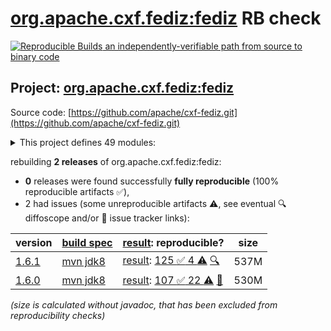 [org.apache.cxf.fediz:fediz](https://central.sonatype.com/artifact/org.apache.cxf.fediz/fediz/versions) RB check
=======

[![Reproducible Builds](https://reproducible-builds.org/images/logos/rb.svg) an independently-verifiable path from source to binary code](https://reproducible-builds.org/)

## Project: [org.apache.cxf.fediz:fediz](https://central.sonatype.com/artifact/org.apache.cxf.fediz/fediz/versions)

Source code: [https://github.com/apache/cxf-fediz.git](https://github.com/apache/cxf-fediz.git)

<details><summary>This project defines 49 modules:</summary>

* [org.apache.cxf.fediz.examples.wsclientWebapp.webservice:common](https://central.sonatype.com/artifact/org.apache.cxf.fediz.examples.wsclientWebapp.webservice/common/1.6.1)
* [org.apache.cxf.fediz.examples.wsclientWebapp.webservice:fedizservice](https://central.sonatype.com/artifact/org.apache.cxf.fediz.examples.wsclientWebapp.webservice/fedizservice/1.6.1)
* [org.apache.cxf.fediz.examples.wsclientWebapp:webapp](https://central.sonatype.com/artifact/org.apache.cxf.fediz.examples.wsclientWebapp/webapp/1.6.1)
* [org.apache.cxf.fediz.examples.wsclientWebapp:webservice](https://central.sonatype.com/artifact/org.apache.cxf.fediz.examples.wsclientWebapp/webservice/1.6.1)
* [org.apache.cxf.fediz.examples:jaxrsCxfPluginWebapp](https://central.sonatype.com/artifact/org.apache.cxf.fediz.examples/jaxrsCxfPluginWebapp/1.6.1)
* [org.apache.cxf.fediz.examples:jaxrsSimpleWebapp](https://central.sonatype.com/artifact/org.apache.cxf.fediz.examples/jaxrsSimpleWebapp/1.6.1)
* [org.apache.cxf.fediz.examples:jaxrsSpringSecurityWebapp](https://central.sonatype.com/artifact/org.apache.cxf.fediz.examples/jaxrsSpringSecurityWebapp/1.6.1)
* [org.apache.cxf.fediz.examples:simpleWebapp](https://central.sonatype.com/artifact/org.apache.cxf.fediz.examples/simpleWebapp/1.6.1)
* [org.apache.cxf.fediz.examples:springPreauthWebapp](https://central.sonatype.com/artifact/org.apache.cxf.fediz.examples/springPreauthWebapp/1.6.1)
* [org.apache.cxf.fediz.examples:springWebapp](https://central.sonatype.com/artifact/org.apache.cxf.fediz.examples/springWebapp/1.6.1)
* [org.apache.cxf.fediz.examples:wsclientWebapp](https://central.sonatype.com/artifact/org.apache.cxf.fediz.examples/wsclientWebapp/1.6.1)
* [org.apache.cxf.fediz.systests.federation:fediz-systests-federation-oidcIdpWebapp](https://central.sonatype.com/artifact/org.apache.cxf.fediz.systests.federation/fediz-systests-federation-oidcIdpWebapp/1.6.1)
* [org.apache.cxf.fediz.systests.federation:fediz-systests-federation-samlIdpWebapp](https://central.sonatype.com/artifact/org.apache.cxf.fediz.systests.federation/fediz-systests-federation-samlIdpWebapp/1.6.1)
* [org.apache.cxf.fediz.systests.federation:fediz-systests-federation-samlWebapp](https://central.sonatype.com/artifact/org.apache.cxf.fediz.systests.federation/fediz-systests-federation-samlWebapp/1.6.1)
* [org.apache.cxf.fediz.systests.federation:fediz-systests-federation-samlsso](https://central.sonatype.com/artifact/org.apache.cxf.fediz.systests.federation/fediz-systests-federation-samlsso/1.6.1)
* [org.apache.cxf.fediz.systests.federation:fediz-systests-federation-unknown-subject](https://central.sonatype.com/artifact/org.apache.cxf.fediz.systests.federation/fediz-systests-federation-unknown-subject/1.6.1)
* [org.apache.cxf.fediz.systests.federation:fediz-systests-federation-wsfed](https://central.sonatype.com/artifact/org.apache.cxf.fediz.systests.federation/fediz-systests-federation-wsfed/1.6.1)
* [org.apache.cxf.fediz.systests.webapps:fediz-systests-webapps-cxf](https://central.sonatype.com/artifact/org.apache.cxf.fediz.systests.webapps/fediz-systests-webapps-cxf/1.6.1)
* [org.apache.cxf.fediz.systests.webapps:fediz-systests-webapps-simple](https://central.sonatype.com/artifact/org.apache.cxf.fediz.systests.webapps/fediz-systests-webapps-simple/1.6.1)
* [org.apache.cxf.fediz.systests.webapps:fediz-systests-webapps-spring](https://central.sonatype.com/artifact/org.apache.cxf.fediz.systests.webapps/fediz-systests-webapps-spring/1.6.1)
* [org.apache.cxf.fediz.systests.webapps:fediz-systests-webapps-springPreauth](https://central.sonatype.com/artifact/org.apache.cxf.fediz.systests.webapps/fediz-systests-webapps-springPreauth/1.6.1)
* [org.apache.cxf.fediz.systests:fediz-systests-custom](https://central.sonatype.com/artifact/org.apache.cxf.fediz.systests/fediz-systests-custom/1.6.1)
* [org.apache.cxf.fediz.systests:fediz-systests-cxf](https://central.sonatype.com/artifact/org.apache.cxf.fediz.systests/fediz-systests-cxf/1.6.1)
* [org.apache.cxf.fediz.systests:fediz-systests-federation](https://central.sonatype.com/artifact/org.apache.cxf.fediz.systests/fediz-systests-federation/1.6.1)
* [org.apache.cxf.fediz.systests:fediz-systests-idp](https://central.sonatype.com/artifact/org.apache.cxf.fediz.systests/fediz-systests-idp/1.6.1)
* [org.apache.cxf.fediz.systests:fediz-systests-jetty9](https://central.sonatype.com/artifact/org.apache.cxf.fediz.systests/fediz-systests-jetty9/1.6.1)
* [org.apache.cxf.fediz.systests:fediz-systests-kerberos](https://central.sonatype.com/artifact/org.apache.cxf.fediz.systests/fediz-systests-kerberos/1.6.1)
* [org.apache.cxf.fediz.systests:fediz-systests-ldap](https://central.sonatype.com/artifact/org.apache.cxf.fediz.systests/fediz-systests-ldap/1.6.1)
* [org.apache.cxf.fediz.systests:fediz-systests-oidc](https://central.sonatype.com/artifact/org.apache.cxf.fediz.systests/fediz-systests-oidc/1.6.1)
* [org.apache.cxf.fediz.systests:fediz-systests-samlsso](https://central.sonatype.com/artifact/org.apache.cxf.fediz.systests/fediz-systests-samlsso/1.6.1)
* [org.apache.cxf.fediz.systests:fediz-systests-spring](https://central.sonatype.com/artifact/org.apache.cxf.fediz.systests/fediz-systests-spring/1.6.1)
* [org.apache.cxf.fediz.systests:fediz-systests-tests](https://central.sonatype.com/artifact/org.apache.cxf.fediz.systests/fediz-systests-tests/1.6.1)
* [org.apache.cxf.fediz.systests:fediz-systests-tomcat](https://central.sonatype.com/artifact/org.apache.cxf.fediz.systests/fediz-systests-tomcat/1.6.1)
* [org.apache.cxf.fediz.systests:fediz-systests-webapps](https://central.sonatype.com/artifact/org.apache.cxf.fediz.systests/fediz-systests-webapps/1.6.1)
* [org.apache.cxf.fediz:apache-fediz](https://central.sonatype.com/artifact/org.apache.cxf.fediz/apache-fediz/1.6.1)
* [org.apache.cxf.fediz:examples](https://central.sonatype.com/artifact/org.apache.cxf.fediz/examples/1.6.1)
* [org.apache.cxf.fediz:fediz](https://central.sonatype.com/artifact/org.apache.cxf.fediz/fediz/1.6.1)
* [org.apache.cxf.fediz:fediz-core](https://central.sonatype.com/artifact/org.apache.cxf.fediz/fediz-core/1.6.1)
* [org.apache.cxf.fediz:fediz-cxf](https://central.sonatype.com/artifact/org.apache.cxf.fediz/fediz-cxf/1.6.1)
* [org.apache.cxf.fediz:fediz-idp](https://central.sonatype.com/artifact/org.apache.cxf.fediz/fediz-idp/1.6.1)
* [org.apache.cxf.fediz:fediz-idp-core](https://central.sonatype.com/artifact/org.apache.cxf.fediz/fediz-idp-core/1.6.1)
* [org.apache.cxf.fediz:fediz-idp-sts](https://central.sonatype.com/artifact/org.apache.cxf.fediz/fediz-idp-sts/1.6.1)
* [org.apache.cxf.fediz:fediz-jetty9](https://central.sonatype.com/artifact/org.apache.cxf.fediz/fediz-jetty9/1.6.1)
* [org.apache.cxf.fediz:fediz-oidc](https://central.sonatype.com/artifact/org.apache.cxf.fediz/fediz-oidc/1.6.1)
* [org.apache.cxf.fediz:fediz-spring](https://central.sonatype.com/artifact/org.apache.cxf.fediz/fediz-spring/1.6.1)
* [org.apache.cxf.fediz:fediz-systests](https://central.sonatype.com/artifact/org.apache.cxf.fediz/fediz-systests/1.6.1)
* [org.apache.cxf.fediz:fediz-tomcat](https://central.sonatype.com/artifact/org.apache.cxf.fediz/fediz-tomcat/1.6.1)
* [org.apache.cxf.fediz:plugin](https://central.sonatype.com/artifact/org.apache.cxf.fediz/plugin/1.6.1)
* [org.apache.cxf.fediz:services](https://central.sonatype.com/artifact/org.apache.cxf.fediz/services/1.6.1)
</details>

rebuilding **2 releases** of org.apache.cxf.fediz:fediz:
- **0** releases were found successfully **fully reproducible** (100% reproducible artifacts :white_check_mark:),
- 2 had issues (some unreproducible artifacts :warning:, see eventual :mag: diffoscope and/or :memo: issue tracker links):

| version | [build spec](/BUILDSPEC.md) | [result](https://reproducible-builds.org/docs/jvm/): reproducible? | size |
| -- | --------- | ------ | -- |
| [1.6.1](https://central.sonatype.com/artifact/org.apache.cxf.fediz/fediz/1.6.1/pom) | [mvn jdk8](fediz-1.6.1.buildspec) | [result](fediz-1.6.1.buildinfo): [125 :white_check_mark:  4 :warning:](fediz-1.6.1.buildcompare) [:mag:](fediz-1.6.1.diffoscope) | 537M |
| [1.6.0](https://central.sonatype.com/artifact/org.apache.cxf.fediz/fediz/1.6.0/pom) | [mvn jdk8](fediz-1.6.0.buildspec) | [result](fediz-1.6.0.buildinfo): [107 :white_check_mark:  22 :warning:](fediz-1.6.0.buildcompare) [:memo:](https://github.com/apache/cxf-fediz/pull/63) | 530M |

<i>(size is calculated without javadoc, that has been excluded from reproducibility checks)</i>
